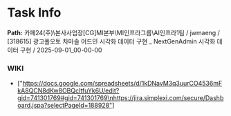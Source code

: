 # Task Info

**Path:** 카페24(주)\본사사업장\[CG]MI본부\MI인프라그룹\AI인프라1팀 / jwmaeng / [318615] 광고풀오토 차마솔 어드민 시각화 데이터 구현 _ NextGenAdmin 시각화 데이터 구현 / 2025-09-01_00-00-00

### WIKI
- ["https://docs.google.com/spreadsheets/d/1kDNavM3q3uurCO4536mFkA8QCN8dKw8OBQcltfuYk6U/edit?gid=741301769#gid=741301769\nhttps://jira.simplexi.com/secure/Dashboard.jspa?selectPageId=188928"]

